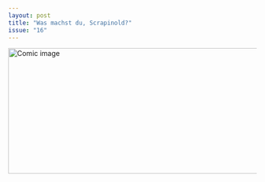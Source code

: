 ```yaml
---
layout: post
title: "Was machst du, Scrapinold?"
issue: "16"
---
```

<img src="{{ site.url }}/comics/16.png" title="So...do you even have a ticket?" alt="Comic image" width="778px" height="255px"/>

